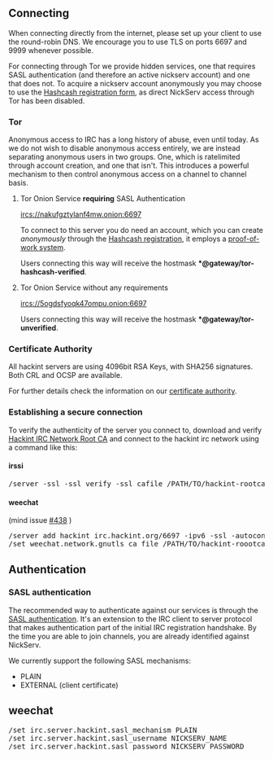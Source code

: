 ## Connecting

When connecting directly from the internet, please set up your client to use the round-robin DNS. We encourage you to use TLS on ports 6697 and 9999 whenever possible.

For connecting through Tor we provide hidden services, one that requires SASL authentication (and therefore an active nickserv account) and one that does not. To acquire a nickserv account anonymously you may choose to use the [Hashcash registration form](http://hashcash.hackint.org), as direct NickServ access through Tor has been disabled.

### Tor

Anonymous access to IRC has a long history of abuse, even until today. As we do not wish to disable anonymous access entirely, we are instead separating anonymous users in two groups. One, which is ratelimited through account creation, and one that isn't. This introduces a powerful mechanism to then control anonymous access on a channel to channel basis.

1. Tor Onion Service **requiring** SASL Authentication

   <ircs://nakufgztylanf4mw.onion:6697>

   To connect to this server you do need an account, which you can create *anonymously* through the [Hashcash registration](https://hashcash.hackint.org), it employs a [proof-of-work system](https://en.wikipedia.org/wiki/Proof-of-work_system).

   Users connecting this way will receive the hostmask **\*@gateway/tor-hashcash-verified**.

2. Tor Onion Service without any requirements

   <ircs://5ogdsfyoqk47ompu.onion:6697>

   Users connecting this way will receive the hostmask **\*@gateway/tor-unverified**.

### Certificate Authority

All hackint servers are using 4096bit RSA Keys, with SHA256 signatures. Both CRL and OCSP are available.

For further details check the information on our [certificate authority](/ca).

### Establishing a secure connection

To verify the authenticity of the server you connect to, download and verify [Hackint IRC Network Root CA](/crt/rootca.crt) and connect to the hackint irc network using a command like this:

#### irssi

<pre>/server -ssl -ssl_verify -ssl_cafile /PATH/TO/hackint-rootca.crt irc.hackint.org 9999</pre>

#### weechat
(mind issue [#438](https://github.com/weechat/weechat/issues/438) )
<pre>
/server add hackint irc.hackint.org/6697 -ipv6 -ssl -autoconnect
/set weechat.network.gnutls_ca_file /PATH/TO/hackint-roootca.crt
</pre>

## Authentication
### SASL authentication

The recommended way to authenticate against our services is through the [SASL authentication](http://ircv3.net/specs/extensions/sasl-3.1.html). It's an extension to the IRC client to server protocol that makes authentication part of the initial IRC registration handshake. By the time you are able to join channels, you are already identified against NickServ.

We currently support the following SASL mechanisms:
- PLAIN
- EXTERNAL (client certificate)

## weechat
<pre>
/set irc.server.hackint.sasl_mechanism PLAIN
/set irc.server.hackint.sasl_username NICKSERV_NAME
/set irc.server.hackint.sasl_password NICKSERV_PASSWORD
</pre>
